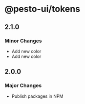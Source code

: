 # @pesto-ui/tokens

## 2.1.0

### Minor Changes

- Add new color
- Add new color

## 2.0.0

### Major Changes

- Publish packages in NPM
